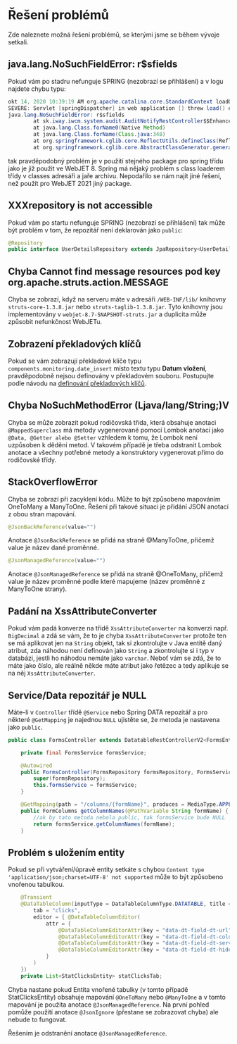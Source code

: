 # Řešení problémů

Zde naleznete možná řešení problémů, se kterými jsme se během vývoje setkali.

## java.lang.NoSuchFieldError: r$sfields

Pokud vám po stadru nefunguje SPRING (nezobrazí se přihlášení) a v logu najdete chybu typu:

```java
okt 14, 2020 10:39:19 AM org.apache.catalina.core.StandardContext loadOnStartup
SEVERE: Servlet [springDispatcher] in web application [] threw load() exception
java.lang.NoSuchFieldError: r$sfields
        at sk.iway.iwcm.system.audit.AuditNotifyRestController$$EnhancerBySpringCGLIB$$3177871d.<clinit>(<generated>)
        at java.lang.Class.forName0(Native Method)
        at java.lang.Class.forName(Class.java:348)
        at org.springframework.cglib.core.ReflectUtils.defineClass(ReflectUtils.java:537)
        at org.springframework.cglib.core.AbstractClassGenerator.generate(AbstractClassGenerator.java:359)
```

tak pravděpodobný problém je v použití stejného package pro spring třídu jako je již použit ve WebJET 8. Spring má nějaký problém s class loaderem třídy v classes adresáři a jaře archivu. Nepodařilo se nám najít jiné řešení, než použít pro WebJET 2021 jiný package.

## XXXrepository is not accessible

Pokud vám po startu nefunguje SPRING (nezobrazí se přihlášení) tak může být problém v tom, že repozitář není deklarován jako `public`:

```java
@Repository
public interface UserDetailsRepository extends JpaRepository<UserDetailsEntity, Long> {
```

## Chyba Cannot find message resources pod key org.apache.struts.action.MESSAGE

Chyba se zobrazí, když na serveru máte v adresáři `/WEB-INF/lib/` knihovny `struts-core-1.3.8.jar` nebo `struts-taglib-1.3.8.jar`. Tyto knihovny jsou implementovány v `webjet-8.7-SNAPSHOT-struts.jar` a duplicita může způsobit nefunkčnost WebJETu.

## Zobrazení překladových klíčů

Pokud se vám zobrazují překladové klíče typu `components.monitoring.date_insert` místo textu typu **Datum vložení**, pravděpodobně nejsou definovány v překladovém souboru. Postupujte podle návodu na [definování překladových klíčů](../datatables-editor/datatable-columns.md#překlady-názvů-sloupců).

## Chyba NoSuchMethodError (Ljava/lang/String;)V

Chyba se může zobrazit pokud rodičovská třída, která obsahuje anotaci `@MappedSuperclass` má metody vygenerované pomocí Lombok anotací jako `@Data, @Getter alebo @Setter` vzhledem k tomu, že Lombok není uzpůsoben k dědění metod. V takovém případě je třeba odstranit Lombok anotace a všechny potřebné metody a konstruktory vygenerovat přímo do rodičovské třídy.

## StackOverflowError

Chyba se zobrazí při zacyklení kódu. Může to být způsobeno mapováním OneToMany a ManyToOne. Řešení při takové situaci je přidání JSON anotací z obou stran mapování.

```java
@JsonBackReference(value="")
```

Anotace `@JsonBackReference` se přidá na straně @ManyToOne, přičemž value je název dané proměnné.

```java
@JsonManagedReference(value="")
```

Anotace `@JsonManagedReference` se přidá na straně @OneToMany, přičemž value je název proměnné podle které mapujeme (název proměnné z ManyToOne strany).

## Padání na XssAttributeConverter

Pokud vám padá konverze na třídě `XssAttributeConverter` na konverzi např. `BigDecimal` a zdá se vám, že to je chyba `XssAttributeConverter` protože ten se má aplikovat jen na `String` objekt, tak si zkontrolujte v Java entitě daný atribut, zda náhodou není definován jako `String` a zkontrolujte si i typ v databázi, jestli ho náhodou nemáte jako `varchar`. Neboť vám se zdá, že to máte jako číslo, ale reálně někde máte atribut jako řetězec a tedy aplikuje se na něj `XssAttributeConverter`.

## Service/Data repozitář je NULL

Máte-li v `Controller` třídě `@Service` nebo Spring DATA repozitář a pro některé `@GetMapping` je najednou `NULL` ujistěte se, že metoda je nastavena jako `public`.

```java
public class FormsController extends DatatableRestControllerV2<FormsEntity, Long> {

    private final FormsService formsService;

    @Autowired
    public FormsController(FormsRepository formsRepository, FormsService formsService) {
        super(formsRepository);
        this.formsService = formsService;
    }

    @GetMapping(path = "/columns/{formName}", produces = MediaType.APPLICATION_JSON_UTF8_VALUE)
    public FormColumns getColumnNames(@PathVariable String formName) {
        //ak by tato metoda nebola public, tak formsService bude NULL
        return formsService.getColumnNames(formName);
    }
```

## Problém s uložením entity

Pokud se při vytváření/úpravě entity setkáte s chybou `Content type 'application/json;charset=UTF-8' not supported` může to být způsobeno vnořenou tabulkou.

```java
    @Transient
    @DataTableColumn(inputType = DataTableColumnType.DATATABLE, title = "&nbsp;",
        tab = "clicks",
        editor = { @DataTableColumnEditor(
            attr = {
                @DataTableColumnEditorAttr(key = "data-dt-field-dt-url", value = "/admin/rest/dmail/stat-clicks?campainId={id}"),
                @DataTableColumnEditorAttr(key = "data-dt-field-dt-columns", value = "sk.iway.iwcm.dmail.jpa.StatClicksEntity"),
                @DataTableColumnEditorAttr(key = "data-dt-field-dt-serverSide", value = "true"),
                @DataTableColumnEditorAttr(key = "data-dt-field-dt-hideButtons", value = "create,edit,remove,import,celledit,duplicate"),
            }
        )
    })
    private List<StatClicksEntity> statClicksTab;
```

Chyba nastane pokud Entita vnořené tabulky (v tomto případě StatClicksEntity) obsahuje mapování `@OneToMany` nebo `@ManyToOne` a v tomto mapování je použita anotace `@JsonManagedReference`. Na první pohled pomůže použití anotace `@JsonIgnore` (přestane se zobrazovat chyba) ale nebude to fungovat.

Řešením je odstranění anotace `@JsonManagedReference`.
